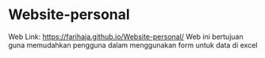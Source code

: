 # Website-personal
Web
Link: https://farihaja.github.io/Website-personal/
Web ini bertujuan guna memudahkan pengguna dalam menggunakan form untuk data di excel
